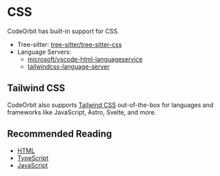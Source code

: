 ﻿# CSS

CodeOrbit has built-in support for CSS.

- Tree-sitter: [tree-sitter/tree-sitter-css](https://github.com/tree-sitter/tree-sitter-css)
- Language Servers:
  - [microsoft/vscode-html-languageservice](https://github.com/microsoft/vscode-html-languageservice)
  - [tailwindcss-language-server](https://github.com/tailwindlabs/tailwindcss-intellisense)

## Tailwind CSS

CodeOrbit also supports [Tailwind CSS](./tailwindcss.md) out-of-the-box for languages and frameworks like JavaScript, Astro, Svelte, and more.

<!-- TBD: Document CS -->

## Recommended Reading

- [HTML](./html.md)
- [TypeScript](./typescript.md)
- [JavaScript](./javascript.md)
